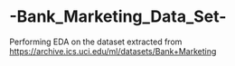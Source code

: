 # -Bank_Marketing_Data_Set-
Performing EDA on the dataset extracted from https://archive.ics.uci.edu/ml/datasets/Bank+Marketing
